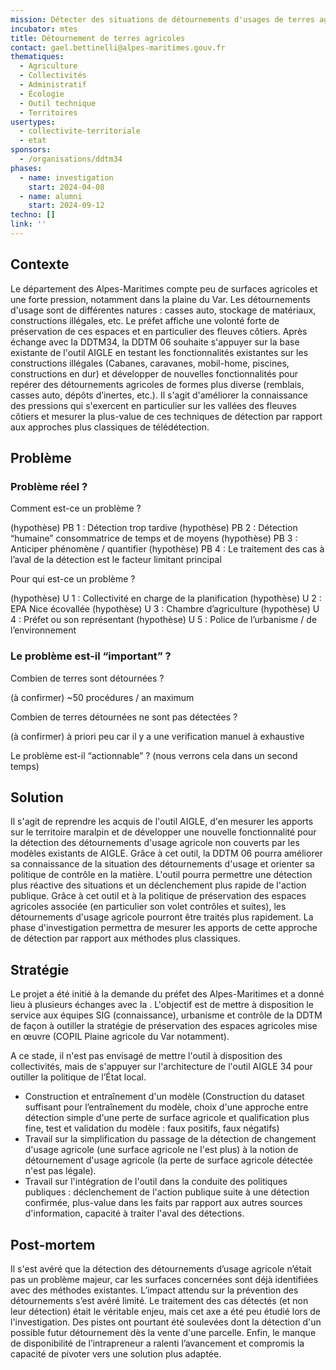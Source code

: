```yaml
---
mission: Détecter des situations de détournements d'usages de terres agricoles de façon à alimenter la connaissance de ces pressions et alimenter la politique de contrôle en la matière.
incubator: mtes
title: Détournement de terres agricoles
contact: gael.bettinelli@alpes-maritimes.gouv.fr
thematiques:
  - Agriculture
  - Collectivités
  - Administratif
  - Écologie
  - Outil technique
  - Territoires
usertypes:
  - collectivite-territoriale
  - etat
sponsors:
  - /organisations/ddtm34
phases:
  - name: investigation
    start: 2024-04-08
  - name: alumni
    start: 2024-09-12
techno: []
link: ''
---
```

## Contexte

Le département des Alpes-Maritimes compte peu de surfaces agricoles et une forte pression, notamment dans la plaine du Var. Les détournements d'usage sont de différentes natures :  casses auto, stockage de matériaux, constructions illégales, etc. Le préfet affiche une volonté forte de préservation de ces espaces et en particulier des fleuves côtiers. Après échange avec la DDTM34, la DDTM 06 souhaite s'appuyer sur la base existante de l'outil AIGLE en testant les fonctionnalités existantes sur les constructions illégales (Cabanes, caravanes, mobil-home, piscines, constructions en dur) et développer de nouvelles fonctionnalités pour repérer des détournements agricoles de formes plus diverse (remblais, casses auto, dépôts d’inertes, etc.). Il s'agit d'améliorer la connaissance des pressions qui s'exercent en particulier sur les vallées des fleuves côtiers et mesurer la plus-value de ces techniques de détection par rapport aux approches plus classiques de télédétection.

## Problème

### Problème réel ?
Comment est-ce un problème ?

(hypothèse) PB 1 : Détection trop tardive
(hypothèse) PB 2 : Détection “humaine” consommatrice de temps et de moyens
(hypothèse) PB 3 : Anticiper phénomène / quantifier
(hypothèse) PB 4 : Le traitement des cas à l’aval de la détection est le facteur limitant principal

Pour qui est-ce un problème ?

(hypothèse) U 1 : Collectivité en charge de la planification
(hypothèse) U 2 : EPA Nice écovallée
(hypothèse) U 3 : Chambre d’agriculture
(hypothèse) U 4 : Préfet ou son représentant
(hypothèse) U 5 : Police de l’urbanisme / de l’environnement

### Le problème est-il “important” ?
Combien de terres sont détournées ?

(à confirmer) ~50 procédures / an maximum

Combien de terres détournées ne sont pas détectées ?

(à confirmer) à priori peu car il y a une verification manuel à exhaustive

Le problème est-il “actionnable” ? (nous verrons cela dans un second temps)


## Solution

Il s'agit de reprendre les acquis de l'outil AIGLE, d'en mesurer les apports sur le territoire maralpin et de développer une nouvelle fonctionnalité pour la détection des détournements d'usage agricole non couverts par les modèles existants de AIGLE. Grâce à cet outil, la DDTM 06 pourra améliorer sa connaissance de la situation des détournements d'usage et orienter sa politique de contrôle en la matière. L'outil pourra permettre une détection plus réactive des situations et un déclenchement plus rapide de l'action publique. Grâce à cet outil et à la politique de préservation des espaces agricoles associée (en particulier son volet contrôles et suites), les détournements d'usage agricole pourront être traités plus rapidement. La phase d'investigation permettra de mesurer les apports de cette approche de détection par rapport aux méthodes plus classiques.

## Stratégie

Le projet a été initié à la demande du préfet des Alpes-Maritimes et a donné lieu à plusieurs échanges avec la . L'objectif est de mettre à disposition le service aux équipes SIG (connaissance), urbanisme et contrôle de la DDTM de façon à outiller la stratégie de préservation  des espaces agricoles mise en œuvre (COPIL Plaine agricole du Var notamment).

A ce stade, il n'est pas envisagé de mettre l'outil à disposition des collectivités, mais de s'appuyer sur l'architecture de l'outil AIGLE 34 pour outiller la politique de l’État local.
- Construction et entraînement d'un modèle (Construction du dataset suffisant pour l’entraînement du modèle, choix d'une approche entre détection simple d'une perte de surface agricole et qualification plus fine, test et validation du modèle : faux positifs, faux négatifs)
- Travail sur la simplification du passage de la détection de changement d'usage agricole (une surface agricole ne l'est plus) à la notion de détournement d'usage agricole (la perte de surface agricole détectée n'est pas légale).
- Travail sur l'intégration de l'outil dans la conduite des politiques publiques : déclenchement de l'action publique suite à une détection confirmée, plus-value dans les faits par rapport aux autres sources d'information, capacité à traiter l'aval des détections.

## Post-mortem

Il s'est avéré que la détection des détournements d’usage agricole n’était pas un problème majeur, car les surfaces concernées sont déjà identifiées avec des méthodes existantes. L’impact attendu sur la prévention des détournements s’est avéré limité. Le traitement des cas détectés (et non leur détection) était le véritable enjeu, mais cet axe a été peu étudié lors de l'investigation. Des pistes ont pourtant été soulevées dont la détection d'un possible futur détournement dès la vente d'une parcelle. Enfin, le manque de disponibilité de l’intrapreneur a ralenti l’avancement et compromis la capacité de pivoter vers une solution plus adaptée.

